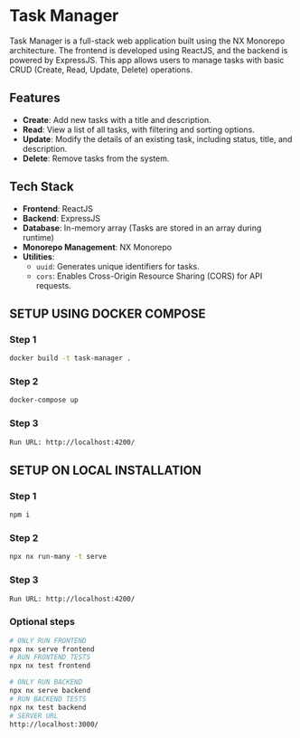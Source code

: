 # Task Manager

Task Manager is a full-stack web application built using the NX Monorepo architecture. The frontend is developed using ReactJS, and the backend is powered by ExpressJS. This app allows users to manage tasks with basic CRUD (Create, Read, Update, Delete) operations.

## Features

- **Create**: Add new tasks with a title and description.
- **Read**: View a list of all tasks, with filtering and sorting options.
- **Update**: Modify the details of an existing task, including status, title, and description.
- **Delete**: Remove tasks from the system.

## Tech Stack

- **Frontend**: ReactJS
- **Backend**: ExpressJS
- **Database**: In-memory array (Tasks are stored in an array during runtime)
- **Monorepo Management**: NX Monorepo
- **Utilities**:
  - `uuid`: Generates unique identifiers for tasks.
  - `cors`: Enables Cross-Origin Resource Sharing (CORS) for API requests.

## SETUP USING DOCKER COMPOSE

### Step 1

```sh
docker build -t task-manager .
```

### Step 2

```sh
docker-compose up
```

### Step 3

```sh
Run URL: http://localhost:4200/
```

## SETUP ON LOCAL INSTALLATION

### Step 1

```sh
npm i
```

### Step 2

```sh
npx nx run-many -t serve
```

### Step 3

```sh
Run URL: http://localhost:4200/
```

### Optional steps

```sh
# ONLY RUN FRONTEND
npx nx serve frontend
# RUN FRONTEND TESTS
npx nx test frontend

# ONLY RUN BACKEND
npx nx serve backend
# RUN BACKEND TESTS
npx nx test backend
# SERVER URL
http://localhost:3000/
```
